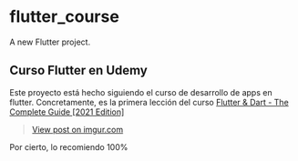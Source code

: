 # flutter_course

A new Flutter project.

## Curso Flutter en Udemy

Este proyecto está hecho siguiendo el curso de desarrollo de apps en flutter. Concretamente, es la primera lección del curso [Flutter & Dart - The Complete Guide [2021 Edition]](https://www.udemy.com/course/learn-flutter-dart-to-build-ios-android-apps/)

<blockquote class="imgur-embed-pub" lang="en" data-id="k1F2y2A"><a href="https://imgur.com/k1F2y2A">View post on imgur.com</a></blockquote><script async src="//s.imgur.com/min/embed.js" charset="utf-8"></script>

Por cierto, lo recomiendo 100%


